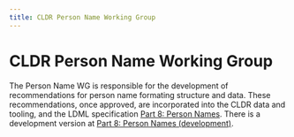 ```yaml
---
title: CLDR Person Name Working Group
---
```


# CLDR Person Name Working Group

The Person Name WG is responsible for the development of recommendations for person name formating structure and data. 
These recommendations, once approved, are incorporated into the CLDR data and tooling, and the LDML specification [Part 8: Person Names](https://www.unicode.org/reports/tr35/tr35-personNames.html#contents-of-part-8-person-names).
There is a development version at [Part 8: Person Names (development)](https://www.unicode.org/reports/tr35/dev/tr35-personNames.html#contents-of-part-8-person-names).
